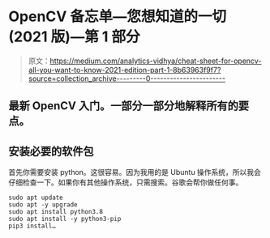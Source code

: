 # OpenCV 备忘单—您想知道的一切(2021 版)—第 1 部分

> 原文：<https://medium.com/analytics-vidhya/cheat-sheet-for-opencv-all-you-want-to-know-2021-edition-part-1-8b63963f9f7?source=collection_archive---------0----------------------->

## 最新 OpenCV 入门。一部分一部分地解释所有的要点。

## **安装必要的软件包**

首先你需要安装 python。这很容易。因为我用的是 Ubuntu 操作系统，所以我会仔细检查一下。如果你有其他操作系统，只需搜索。谷歌会帮你做任何事。

```
sudo apt update
sudo apt -y upgrade
sudo apt install python3.8
sudo apt install -y python3-pip
pip3 install…
```